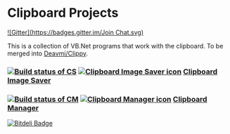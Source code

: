 Clipboard Projects
==============
[![Gitter](https://badges.gitter.im/Join Chat.svg)](https://gitter.im/Walkman100/Walkman?utm_source=badge&utm_medium=badge&utm_campaign=pr-badge&utm_content=badge)

This is a collection of VB.Net programs that work with the clipboard. To be merged into [Deavmi/Clippy](http://github.com/Deavmi/Clippy).

### [![Build status of CS](https://ci.appveyor.com/api/projects/status/g32gra4rxcwlrwqr)](https://ci.appveyor.com/project/Walkman100/clipboard-projects) [![Clipboard Image Saver icon](https://raw.githubusercontent.com/Walkman100/Clipboard-Projects/master/ClipboardSaver/paste.ico "Clipboard Image Saver icon")](https://raw.githubusercontent.com/Walkman100/Clipboard-Projects/master/ClipboardSaver/paste.ico) [Clipboard Image Saver](https://github.com/Walkman100/Clipboard-Projects/blob/master/ClipboardSaver/README.md)

### [![Build status of CM](https://ci.appveyor.com/api/projects/status/g5rgh4tfm5fvk1ky)](https://ci.appveyor.com/project/Walkman100/clipboard-projects-844) [![Clipboard Manager icon](https://raw.githubusercontent.com/Walkman100/Clipboard-Projects/master/ClipboardManager/animationmanager.ico "Clipboard Manager icon")](https://raw.githubusercontent.com/Walkman100/Clipboard-Projects/master/ClipboardManager/animationmanager.ico) [Clipboard Manager](https://github.com/Walkman100/Clipboard-Projects/blob/master/ClipboardManager/README.md)

[![Bitdeli Badge](https://d2weczhvl823v0.cloudfront.net/Walkman100/clipboard-projects/trend.png)](https://bitdeli.com/free "Bitdeli Badge")

